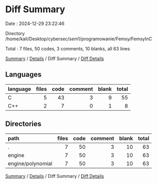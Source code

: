 # Diff Summary

Date : 2024-12-29 23:22:46

Directory /home/kali/Desktop/cybersec/sem1/programowanie/Femsy/FemsyInC

Total : 7 files,  50 codes, 3 comments, 10 blanks, all 63 lines

[Summary](results.md) / [Details](details.md) / Diff Summary / [Diff Details](diff-details.md)

## Languages
| language | files | code | comment | blank | total |
| :--- | ---: | ---: | ---: | ---: | ---: |
| C | 5 | 43 | 3 | 9 | 55 |
| C++ | 2 | 7 | 0 | 1 | 8 |

## Directories
| path | files | code | comment | blank | total |
| :--- | ---: | ---: | ---: | ---: | ---: |
| . | 7 | 50 | 3 | 10 | 63 |
| engine | 7 | 50 | 3 | 10 | 63 |
| engine/polynomial | 7 | 50 | 3 | 10 | 63 |

[Summary](results.md) / [Details](details.md) / Diff Summary / [Diff Details](diff-details.md)